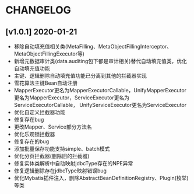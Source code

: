 # CHANGELOG
## [v1.0.1] 2020-01-21
- 移除自动填充值相关类(MetaFilling、MetaObjectFillingInterceptor、MetaObjectFillingExecutor等)
- 新增元数据审计类(data.auditing包下都是审计相关)替代自动填充值类，优化自动填充值功能
- 主键、逻辑删除自动填充值功能已分离到其他的拦截器实现
- 雪花算法主键Bean自动注册
- MapperExecutor更名为MapperExecutorCallable，UnifyMapperExecutor更名为MapperExecutor，ServiceExecutor更名为ServiceExecutorCallable，
UnifyServiceExecutor更名为ServiceExecutor
- 优化自定义拦截器功能
- 修复存在bug
- 更改Mapper、Service部分方法名
- 优化乐观锁拦截器
- 修复存在的bug
- 添加批量保存功能支持simple、batch模式
- 优化分页拦截器(删除旧的拦截器)
- 修复实体类解析中自动映射jdbcType存在的NPE异常
- 修复逻辑删除存在jdbcType映射错误bug
- 优化Mybatis插件注入，删除AbstractBeanDefinitionRegistry、Plugin(枚举)等类

